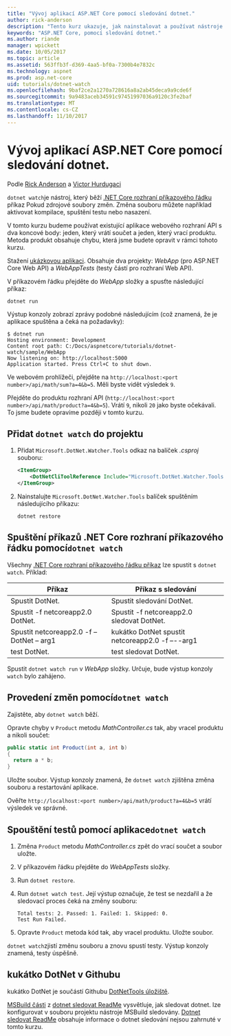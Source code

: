 ```yaml
---
title: "Vývoj aplikací ASP.NET Core pomocí sledování dotnet."
author: rick-anderson
description: "Tento kurz ukazuje, jak nainstalovat a používat nástroje sledovacích procesů (dotnet kukátko) souborů .NET Core CLI v aplikaci ASP.NET Core."
keywords: "ASP.NET Core, pomocí sledování dotnet."
ms.author: riande
manager: wpickett
ms.date: 10/05/2017
ms.topic: article
ms.assetid: 563ffb3f-d369-4aa5-bf0a-7300b4e7832c
ms.technology: aspnet
ms.prod: asp.net-core
uid: tutorials/dotnet-watch
ms.openlocfilehash: 9baf2ce2a1270a728616a8a2ab45deca9a9cde6f
ms.sourcegitcommit: 9a9483aceb34591c97451997036a9120c3fe2baf
ms.translationtype: MT
ms.contentlocale: cs-CZ
ms.lasthandoff: 11/10/2017
---
```

# <a name="developing-aspnet-core-apps-using-dotnet-watch"></a>Vývoj aplikací ASP.NET Core pomocí sledování dotnet.

Podle [Rick Anderson](https://twitter.com/RickAndMSFT) a [Victor Hurdugaci](https://twitter.com/victorhurdugaci)

`dotnet watch`je nástroj, který běží [.NET Core rozhraní příkazového řádku](/dotnet/core/tools) příkaz Pokud zdrojové soubory změn. Změna souboru můžete například aktivovat kompilace, spuštění testu nebo nasazení.

V tomto kurzu budeme používat existující aplikace webového rozhraní API s dva koncové body: jeden, který vrátí součet a jeden, který vrací produktu. Metoda produkt obsahuje chybu, která jsme budete opravit v rámci tohoto kurzu.

Stažení [ukázkovou aplikaci](https://github.com/aspnet/Docs/tree/master/aspnetcore/tutorials/dotnet-watch/sample). Obsahuje dva projekty: *WebApp* (pro ASP.NET Core Web API) a *WebAppTests* (testy částí pro rozhraní Web API).

V příkazovém řádku přejděte do *WebApp* složky a spusťte následující příkaz:

```console
dotnet run
```

Výstup konzoly zobrazí zprávy podobné následujícím (což znamená, že je aplikace spuštěna a čeká na požadavky):

```console
$ dotnet run
Hosting environment: Development
Content root path: C:/Docs/aspnetcore/tutorials/dotnet-watch/sample/WebApp
Now listening on: http://localhost:5000
Application started. Press Ctrl+C to shut down.
```

Ve webovém prohlížeči, přejděte na `http://localhost:<port number>/api/math/sum?a=4&b=5`. Měli byste vidět výsledek `9`.

Přejděte do produktu rozhraní API (`http://localhost:<port number>/api/math/product?a=4&b=5`). Vrátí `9`, nikoli `20` jako byste očekávali. To jsme budete opravíme později v tomto kurzu.

## <a name="add-dotnet-watch-to-a-project"></a>Přidat `dotnet watch` do projektu

1. Přidat `Microsoft.DotNet.Watcher.Tools` odkaz na balíček *.csproj* souboru:

    ```xml
    <ItemGroup>
        <DotNetCliToolReference Include="Microsoft.DotNet.Watcher.Tools" Version="2.0.0" />
    </ItemGroup> 
    ```

1. Nainstalujte `Microsoft.DotNet.Watcher.Tools` balíček spuštěním následujícího příkazu:
    
    ```console
    dotnet restore
    ```

## <a name="running-net-core-cli-commands-using-dotnet-watch"></a>Spuštění příkazů .NET Core rozhraní příkazového řádku pomocí`dotnet watch`

Všechny [.NET Core rozhraní příkazového řádku příkaz](/dotnet/core/tools#cli-commands) lze spustit s `dotnet watch`. Příklad:

| Příkaz | Příkaz s sledování |
| ---- | ----- |
| Spustit DotNet. | Spustit sledování DotNet. |
| Spustit -f netcoreapp2.0 DotNet. | Spustit -f netcoreapp2.0 sledovat DotNet. |
| Spustit netcoreapp2.0 -f – DotNet – arg1 | kukátko DotNet spustit netcoreapp2.0 -f –--arg1 |
| test DotNet. | test sledovat DotNet. |

Spustit `dotnet watch run` v *WebApp* složky. Určuje, bude výstup konzoly `watch` bylo zahájeno.

## <a name="making-changes-with-dotnet-watch"></a>Provedení změn pomocí`dotnet watch`

Zajistěte, aby `dotnet watch` běží.

Opravte chyby v `Product` metodu *MathController.cs* tak, aby vracel produktu a nikoli součet:

```csharp
public static int Product(int a, int b)
{
  return a * b;
} 
```

Uložte soubor. Výstup konzoly znamená, že `dotnet watch` zjištěna změna souboru a restartování aplikace.

Ověřte `http://localhost:<port number>/api/math/product?a=4&b=5` vrátí výsledek ve správné.

## <a name="running-tests-using-dotnet-watch"></a>Spouštění testů pomocí aplikace`dotnet watch`

1. Změna `Product` metodu *MathController.cs* zpět do vrací součet a soubor uložte.
1. V příkazovém řádku přejděte do *WebAppTests* složky.
1. Run `dotnet restore`.
1. Run `dotnet watch test`. Její výstup označuje, že test se nezdařil a že sledovací proces čeká na změny souboru:

     ```console
     Total tests: 2. Passed: 1. Failed: 1. Skipped: 0.
     Test Run Failed.
     ```

1. Opravte `Product` metoda kód tak, aby vracel produktu. Uložte soubor.

`dotnet watch`zjistí změnu souboru a znovu spustí testy. Výstup konzoly znamená, testy úspěšně.

## <a name="dotnet-watch-in-github"></a>kukátko DotNet v Githubu

kukátko DotNet je součástí Githubu [DotNetTools úložiště](https://github.com/aspnet/DotNetTools/tree/dev/src/Microsoft.DotNet.Watcher.Tools).

[MSBuild části](https://github.com/aspnet/DotNetTools/blob/dev/src/Microsoft.DotNet.Watcher.Tools/README.md#msbuild) z [dotnet sledovat ReadMe](https://github.com/aspnet/DotNetTools/blob/dev/src/Microsoft.DotNet.Watcher.Tools/README.md) vysvětluje, jak sledovat dotnet. lze konfigurovat v souboru projektu nástroje MSBuild sledovány. [Dotnet sledovat ReadMe](https://github.com/aspnet/DotNetTools/blob/dev/src/Microsoft.DotNet.Watcher.Tools/README.md) obsahuje informace o dotnet sledování nejsou zahrnuté v tomto kurzu.
